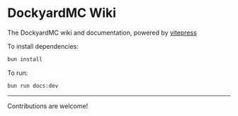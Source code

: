 # DockyardMC Wiki

The DockyardMC wiki and documentation, powered by [vitepress](https://vitepress.dev/)

To install dependencies:

```bash
bun install
```

To run:

```bash
bun run docs:dev
```

---

Contributions are welcome!
